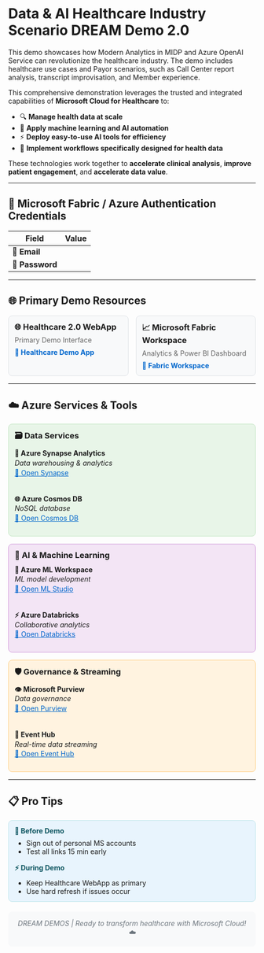# Data & AI Healthcare Industry Scenario DREAM Demo 2.0

This demo showcases how Modern Analytics in MIDP and Azure OpenAI Service can revolutionize the healthcare industry. The demo includes healthcare use cases and Payor scenarios, such as Call Center report analysis, transcript improvisation, and Member experience.

This comprehensive demonstration leverages the trusted and integrated capabilities of **Microsoft Cloud for Healthcare** to:

- 🔍 **Manage health data at scale**
- 🤖 **Apply machine learning and AI automation**
- ⚡ **Deploy easy-to-use AI tools for efficiency**
- 🔄 **Implement workflows specifically designed for health data**

These technologies work together to **accelerate clinical analysis**, **improve patient engagement**, and **accelerate data value**.

---

## 🔑 Microsoft Fabric / Azure Authentication Credentials

| Field | Value |
|-------|-------|
| **👤 Email** | <inject key="AzureAdUserEmail"></inject> |
| **🔐 Password** | <inject key="AzureAdUserPassword"></inject> |

---

## 🌐 Primary Demo Resources

<div style="display: grid; grid-template-columns: 1fr 1fr; gap: 15px; margin: 15px 0;">

<div style="background-color: #f8f9fa; border: 1px solid #dee2e6; border-radius: 8px; padding: 12px;">
  <h3 style="margin: 0 0 8px 0;">🌐 Healthcare 2.0 WebApp</h3>
  <p style="margin: 0 0 8px 0; font-size: 14px; color: #666;">Primary Demo Interface</p>
  <a href="https://app-health-care-demo-v2prod.azurewebsites.net/" target="_blank" style="color: #0066cc; text-decoration: none; font-weight: bold;">🔗 Healthcare Demo App</a>
</div>

<div style="background-color: #f8f9fa; border: 1px solid #dee2e6; border-radius: 8px; padding: 12px;">
  <h3 style="margin: 0 0 8px 0;">📈 Microsoft Fabric Workspace</h3>
  <p style="margin: 0 0 8px 0; font-size: 14px; color: #666;">Analytics & Power BI Dashboard</p>
  <a href="https://app.powerbi.com/groups/9e83dec4-28ba-480d-920e-09b24bfd475a/list?experience=power-bi" target="_blank" style="color: #0066cc; text-decoration: none; font-weight: bold;">🔗 Fabric Workspace</a>
</div>

</div>

---

## ☁️ Azure Services & Tools

<div style="display: grid; grid-template-columns: repeat(auto-fit, minmax(300px, 1fr)); gap: 15px; margin: 15px 0;">

<div style="background-color: #e8f5e8; border: 1px solid #c3e6c3; border-radius: 8px; padding: 12px;">
<h3 style="margin: 0 0 10px 0;">🗃️ Data Services</h3>
<div style="font-size: 14px; line-height: 1.4;">
<strong>🔗 Azure Synapse Analytics</strong><br>
<em>Data warehousing & analytics</em><br>
<a href="https://web.azuresynapse.net/en/home?workspace=%2Fsubscriptions%2F506e86fc-853c-4557-a6e5-ad72114efd2b%2FresourceGroups%2Frg-healthcare2-prod%2Fproviders%2FMicrosoft.Synapse%2Fworkspaces%2Fsynhealthcare2prod" target="_blank" style="color: #0066cc;">🔗 Open Synapse</a><br><br>

<strong>🌐 Azure Cosmos DB</strong><br>
<em>NoSQL database</em><br>
<a href="https://portal.azure.com/#@CloudLabsAIoutlook.onmicrosoft.com/resource/subscriptions/506e86fc-853c-4557-a6e5-ad72114efd2b/resourceGroups/rg-healthcare2-prod/providers/Microsoft.DocumentDB/databaseAccounts/cosmos-healthcare2-prod/dataExplorer" target="_blank" style="color: #0066cc;">🔗 Open Cosmos DB</a>
</div>
</div>

<div style="background-color: #f3e5f5; border: 1px solid #ce93d8; border-radius: 8px; padding: 12px;">
<h3 style="margin: 0 0 10px 0;">🧠 AI & Machine Learning</h3>
<div style="font-size: 14px; line-height: 1.4;">
<strong>🔬 Azure ML Workspace</strong><br>
<em>ML model development</em><br>
<a href="https://ml.azure.com/?tid=f94768c8-8714-4abe-8e2d-37a64b18216a&wsid=/subscriptions/506e86fc-853c-4557-a6e5-ad72114efd2b/resourcegroups/rg-healthcare2-prod/providers/Microsoft.MachineLearningServices/workspaces/mlw-healthcare2-prod" target="_blank" style="color: #0066cc;">🔗 Open ML Studio</a><br><br>

<strong>⚡ Azure Databricks</strong><br>
<em>Collaborative analytics</em><br>
<a href="https://adb-6711778118362600.0.azuredatabricks.net/?o=6711778118362600#" target="_blank" style="color: #0066cc;">🔗 Open Databricks</a>
</div>
</div>

<div style="background-color: #fff3e0; border: 1px solid #ffcc80; border-radius: 8px; padding: 12px;">
<h3 style="margin: 0 0 10px 0;">🛡️ Governance & Streaming</h3>
<div style="font-size: 14px; line-height: 1.4;">
<strong>👁️ Microsoft Purview</strong><br>
<em>Data governance</em><br>
<a href="https://web.purview.azure.com/resource/purviewhealthcare2prod/main/catalog/home?feature.tenant=f94768c8-8714-4abe-8e2d-37a64b18216a" target="_blank" style="color: #0066cc;">🔗 Open Purview</a><br><br>

<strong>📡 Event Hub</strong><br>
<em>Real-time data streaming</em><br>
<a href="https://portal.azure.com/#@CloudLabsAIoutlook.onmicrosoft.com/resource/subscriptions/506e86fc-853c-4557-a6e5-ad72114efd2b/resourceGroups/rg-healthcare2-prod/providers/Microsoft.EventHub/namespaces/evh-patient-monitoring-prod/overview" target="_blank" style="color: #0066cc;">🔗 Open Event Hub</a>
</div>
</div>

</div>

---

## 📋 Pro Tips

<div style="background-color: #e8f4fd; border: 1px solid #bee5eb; border-radius: 8px; padding: 12px; margin: 15px 0;">
  <div style="display: grid; grid-template-columns: repeat(auto-fit, minmax(250px, 1fr)); gap: 15px;">
    <div>
      <h4 style="margin: 0 0 8px 0; color: #0c5460;">📝 Before Demo</h4>
      <ul style="margin: 0; font-size: 14px;">
        <li>Sign out of personal MS accounts</li>
        <li>Test all links 15 min early</li>
      </ul>
    </div>
    <div>
      <h4 style="margin: 0 0 8px 0; color: #0c5460;">⚡ During Demo</h4>
      <ul style="margin: 0; font-size: 14px;">
        <li>Keep Healthcare WebApp as primary</li>
        <li>Use hard refresh if issues occur</li>
      </ul>
    </div>
  </div>
</div>

<div style="text-align: center; padding: 15px; background-color: #f8f9fa; border-radius: 8px; margin-top: 20px;">
  <p style="margin: 0; color: #6c757d; font-style: italic;">DREAM DEMOS | Ready to transform healthcare with Microsoft Cloud! ☁️</p>
</div>
